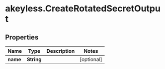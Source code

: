 # akeyless.CreateRotatedSecretOutput

## Properties

Name | Type | Description | Notes
------------ | ------------- | ------------- | -------------
**name** | **String** |  | [optional] 


